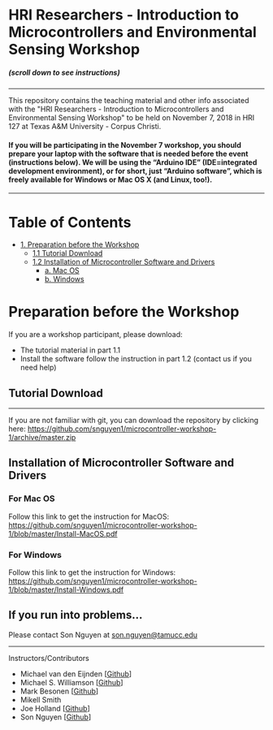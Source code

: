 
HRI Researchers - Introduction to Microcontrollers and Environmental Sensing Workshop
================================
##### (scroll down to see instructions)
----
This repository contains the teaching material and other info associated with the "HRI Researchers - Introduction to Microcontrollers and Environmental Sensing Workshop" to be held on November 7, 2018 in HRI 127 at Texas A&M University - Corpus Christi.

#### If you will be participating in the November 7 workshop, you should prepare your laptop with the software that is needed before the event (instructions below). We will be using the “Arduino IDE” (IDE=integrated development environment), or for short, just “Arduino software”, which is freely available for Windows or Mac OS X (and Linux, too!).
-----
# Table of Contents

<!-- TOC -->
- [1.   Preparation before the Workshop](#preparation-before-the-workshop)
    - [1.1  Tutorial Download](#tutorial-download)
    - [1.2  Installation of Microcontroller Software and Drivers](#installation-of-microcontroller-software-and-drivers)
        - [a.   Mac OS](#for-mac-os)
        - [b.   Windows](#for-windows)

<!-- /TOC -->

# Preparation before the Workshop
If you are a workshop participant, please download:
- The tutorial material in part 1.1
- Install the software follow the instruction in part 1.2 (contact us if you need help)
## Tutorial Download
---------------------

If you are not familiar with git, you can download the repository by clicking here: https://github.com/snguyen1/microcontroller-workshop-1/archive/master.zip


## Installation of Microcontroller Software and Drivers

### For Mac OS
Follow this link to get the instruction for MacOS:
https://github.com/snguyen1/microcontroller-workshop-1/blob/master/Install-MacOS.pdf

### For Windows
Follow this link to get the instruction for Windows:
https://github.com/snguyen1/microcontroller-workshop-1/blob/master/Install-Windows.pdf
## If you run into problems…

Please contact Son Nguyen at son.nguyen@tamucc.edu

------------

Instructors/Contributors


- Michael van den Eijnden [[Github](https://github.com/mickel1138)]
- Michael S. Williamson [[Github](https://github.com/fightingtexasaggie)]
- Mark Besonen [[Github](https://github.com/verbage)]
- Mikell Smith
- Joe Holland [[Github](https://github.com/joevholland)]
- Son Nguyen [[Github](https://github.com/snguyen1)]

